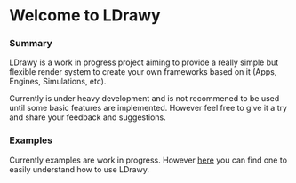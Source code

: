 # Welcome to LDrawy
### Summary
LDrawy is a work in progress project aiming to provide a really simple but flexible render system to create your own frameworks based on it (Apps, Engines, Simulations, etc).

Currently is under heavy development and is not recommened to be used until some basic features are implemented. However feel free to give it a try and share your feedback and suggestions.

### Examples
Currently examples are work in progress. However [here](examples/readme.md) you can find one to easily understand how to use LDrawy.
